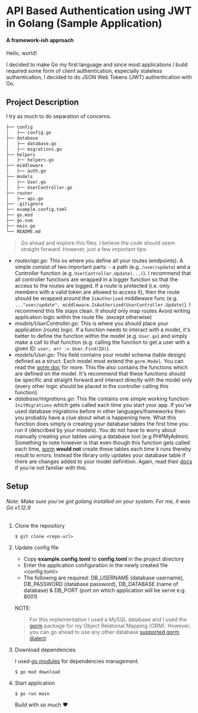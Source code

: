 # API Based Authentication using JWT in Golang (Sample Application) 
#### A framework-ish approach

Hello, world!

I decided to make Go my first language and since most applications I build required some form of client authentication, especially stateless authentication, I decided to do JSON Web Tokens (JWT) authentication with Go. 

## Project Description
I try as much to do separation of concerns. 
```bash
├── config
│   ├── config.go
├── database
│   ├── database.go
│   ├── migrations.go
├── helpers
│   ├── helpers.go
├── middleware
│   ├── auth.go
├── models
│   ├── User.go
│   ├── UserController.go
├── router
│   ├── api.go
├── .gitignore
├── example.config.toml
├── go.mod
├── go.sum
├── main.go
└── README.md
```
> Go ahead and explore this files. I believe the code should seem straight forward. However, just a few important tips:
- *_router/api.go_*: This os where you define all your routes (endpoints). A simple consist of two important parts: - a path (e.g. `/user/update`) and a Controller function (e.g. `UserController.Update(...)`). I recommend that all controller functions are wrapped in a logger function so that the access to the routes are logged. If a route is protected (i.e. only members with a valid token are allowed to access it), then the route should be wrapped around the `IsAuthorized` middleware func (e.g. `..."user/update", middleware.IsAuthorized(UserController.Update)`). I recommend this file stays clean. It should only map routes Avoid writing application logic within the route file. (except otherwise)
- *_models/UserController.go_*: This is where you should place your application (route) logic. If a function needs to interact with a model, it's better to define the function within the model (e.g. `User.go`) and simply make a call to that function (e.g. calling the function to get a user with a given ID: `user, err := User.Find(ID)`).
- *_models/User.go_*: This field contains your model schema (table design) defined as a struct. Each model most extend the `gorm.Model`. You can read the [gorm doc](https://gorm.io/docs/models.html) for more. This file also contains the functions which are defined on the model. It's recommend that these functions should be specific and straight forward and interact directly with the model only (every other logic should be placed in the controller calling this function).
- *_database/migrations.go_*: This file contains one simple working function `InitMigrations` which gets called each time you start your app. If you've used database migrations before in other languages/frameworks then you probably have a clue about what is happening here. What this function does simply is creating your database tables the first time you run it (described by your models). You do not have to worry about manually creating your tables using a database tool (e.g PHPMyAdmin). Something to note however is that even though this function gets called each time, [gorm](https://gorm.io/docs/migration.html) **would not** create these tables each time it runs thereby result to errors. Instead the library only updates your database table if there are changes added to your model definition. Again, read their [docs](https://gorm.io/docs/migration.html) if you're not familiar with this.

## Setup
###### Note: Make sure you've got golang installed on your system. For me, it was Go v1.12.9
1. Clone the repository

    ```shell script
    $ git clone <repo-url>
    ```
 2. Update config file
    - Copy **example.config.toml** to **config.toml** in the project directory
    - Enter the application configuration in the newly created file <config.toml>
    - The following are required: DB_USERNAME (database username), DB_PASSWORD (database password), DB_DATABASE (name of database) & DB_PORT (port on which application will be serve e.g. 8001)
     
     NOTE: 
     > For this implementation  I used a  MySQL database and I used the [gorm](https://gorm.io) package for my Object Relational Mapping (ORM).  However, you can go ahead to use any other database  [supported gorm dialect](https://gorm.io/docs/dialects.html).
 
 3. Download dependencies
    
    I used [go modules](https://blog.golang.org/using-go-modules) for dependencies management.
    ```shell script
    $ go mod download
    ```
 4. Start application
    ```shell script
    $ go run main
    ```
    
    Build with so much :heart: